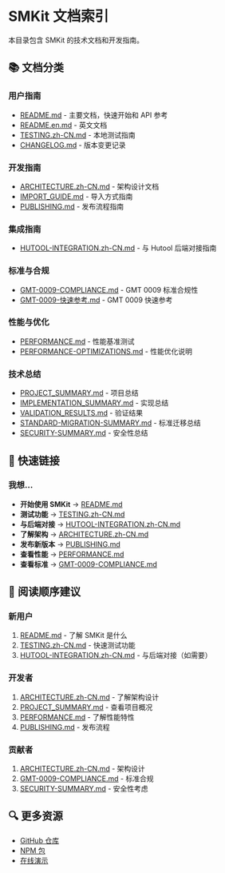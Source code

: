 # SMKit 文档索引

本目录包含 SMKit 的技术文档和开发指南。

## 📚 文档分类

### 用户指南

- [README.md](../README.md) - 主要文档，快速开始和 API 参考
- [README.en.md](../README.en.md) - 英文文档
- [TESTING.zh-CN.md](../TESTING.zh-CN.md) - 本地测试指南
- [CHANGELOG.md](../CHANGELOG.md) - 版本变更记录

### 开发指南

- [ARCHITECTURE.zh-CN.md](./ARCHITECTURE.zh-CN.md) - 架构设计文档
- [IMPORT_GUIDE.md](./IMPORT_GUIDE.md) - 导入方式指南
- [PUBLISHING.md](./PUBLISHING.md) - 发布流程指南

### 集成指南

- [HUTOOL-INTEGRATION.zh-CN.md](./HUTOOL-INTEGRATION.zh-CN.md) - 与 Hutool 后端对接指南

### 标准与合规

- [GMT-0009-COMPLIANCE.md](./GMT-0009-COMPLIANCE.md) - GMT 0009 标准合规性
- [GMT-0009-快速参考.md](./GMT-0009-快速参考.md) - GMT 0009 快速参考

### 性能与优化

- [PERFORMANCE.md](./PERFORMANCE.md) - 性能基准测试
- [PERFORMANCE-OPTIMIZATIONS.md](./PERFORMANCE-OPTIMIZATIONS.md) - 性能优化说明

### 技术总结

- [PROJECT_SUMMARY.md](./PROJECT_SUMMARY.md) - 项目总结
- [IMPLEMENTATION_SUMMARY.md](./IMPLEMENTATION_SUMMARY.md) - 实现总结
- [VALIDATION_RESULTS.md](./VALIDATION_RESULTS.md) - 验证结果
- [STANDARD-MIGRATION-SUMMARY.md](./STANDARD-MIGRATION-SUMMARY.md) - 标准迁移总结
- [SECURITY-SUMMARY.md](./SECURITY-SUMMARY.md) - 安全性总结

## 🚀 快速链接

### 我想...

- **开始使用 SMKit** → [README.md](../README.md)
- **测试功能** → [TESTING.zh-CN.md](../TESTING.zh-CN.md)
- **与后端对接** → [HUTOOL-INTEGRATION.zh-CN.md](./HUTOOL-INTEGRATION.zh-CN.md)
- **了解架构** → [ARCHITECTURE.zh-CN.md](./ARCHITECTURE.zh-CN.md)
- **发布新版本** → [PUBLISHING.md](./PUBLISHING.md)
- **查看性能** → [PERFORMANCE.md](./PERFORMANCE.md)
- **查看标准** → [GMT-0009-COMPLIANCE.md](./GMT-0009-COMPLIANCE.md)

## 📖 阅读顺序建议

### 新用户

1. [README.md](../README.md) - 了解 SMKit 是什么
2. [TESTING.zh-CN.md](../TESTING.zh-CN.md) - 快速测试功能
3. [HUTOOL-INTEGRATION.zh-CN.md](./HUTOOL-INTEGRATION.zh-CN.md) - 与后端对接（如需要）

### 开发者

1. [ARCHITECTURE.zh-CN.md](./ARCHITECTURE.zh-CN.md) - 了解架构设计
2. [PROJECT_SUMMARY.md](./PROJECT_SUMMARY.md) - 查看项目概况
3. [PERFORMANCE.md](./PERFORMANCE.md) - 了解性能特性
4. [PUBLISHING.md](./PUBLISHING.md) - 发布流程

### 贡献者

1. [ARCHITECTURE.zh-CN.md](./ARCHITECTURE.zh-CN.md) - 架构设计
2. [GMT-0009-COMPLIANCE.md](./GMT-0009-COMPLIANCE.md) - 标准合规
3. [SECURITY-SUMMARY.md](./SECURITY-SUMMARY.md) - 安全性考虑

## 🔍 更多资源

- [GitHub 仓库](https://github.com/linyuliu/smkit)
- [NPM 包](https://www.npmjs.com/package/smkit)
- [在线演示](../demo-vue/README.md)
